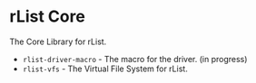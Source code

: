 # rList Core

The Core Library for rList.

- `rlist-driver-macro` - The macro for the driver. (in progress)
- `rlist-vfs` - The Virtual File System for rList. 